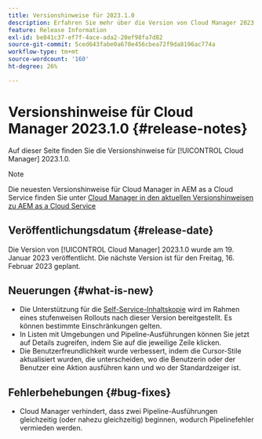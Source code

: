 ```yaml
---
title: Versionshinweise für 2023.1.0
description: Erfahren Sie mehr über die Version von Cloud Manager 2023.1.0.
feature: Release Information
exl-id: be841c37-ef7f-4ace-ada2-20ef98fa7d82
source-git-commit: 5ced643fabe0a670e456cbea72f9da8196ac774a
workflow-type: tm+mt
source-wordcount: '160'
ht-degree: 26%

---
```


# Versionshinweise für Cloud Manager 2023.1.0 {#release-notes}

Auf dieser Seite finden Sie die Versionshinweise für [!UICONTROL Cloud Manager] 2023.1.0.

>[!NOTE]
>
>Die neuesten Versionshinweise für Cloud Manager in AEM as a Cloud Service finden Sie unter [Cloud Manager in den aktuellen Versionshinweisen zu AEM as a Cloud Service](https://experienceleague.adobe.com/en/docs/experience-manager-cloud-service/content/release-notes/cloud-manager/current)

## Veröffentlichungsdatum {#release-date}

Die Version von [!UICONTROL Cloud Manager] 2023.1.0 wurde am 19. Januar 2023 veröffentlicht. Die nächste Version ist für den Freitag, 16. Februar 2023 geplant.

## Neuerungen {#what-is-new}

* Die Unterstützung für die [Self-Service-Inhaltskopie](/help/using/content-copy.md) wird im Rahmen eines stufenweisen Rollouts nach dieser Version bereitgestellt. Es können bestimmte Einschränkungen gelten.
* In Listen mit Umgebungen und Pipeline-Ausführungen können Sie jetzt auf Details zugreifen, indem Sie auf die jeweilige Zeile klicken.
* Die Benutzerfreundlichkeit wurde verbessert, indem die Cursor-Stile aktualisiert wurden, die unterscheiden, wo die Benutzerin oder der Benutzer eine Aktion ausführen kann und wo der Standardzeiger ist.

## Fehlerbehebungen {#bug-fixes}

* Cloud Manager verhindert, dass zwei Pipeline-Ausführungen gleichzeitig (oder nahezu gleichzeitig) beginnen, wodurch Pipelinefehler vermieden werden.
